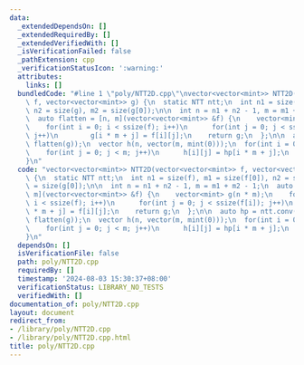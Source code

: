 ```yaml
---
data:
  _extendedDependsOn: []
  _extendedRequiredBy: []
  _extendedVerifiedWith: []
  _isVerificationFailed: false
  _pathExtension: cpp
  _verificationStatusIcon: ':warning:'
  attributes:
    links: []
  bundledCode: "#line 1 \"poly/NTT2D.cpp\"\nvector<vector<mint>> NTT2D(vector<vector<mint>>\
    \ f, vector<vector<mint>> g) {\n  static NTT ntt;\n  int n1 = size(f), m1 = size(f[0]),\
    \ n2 = size(g), m2 = size(g[0]);\n\n  int n = n1 + n2 - 1, m = m1 + m2 - 1;\n\
    \  auto flatten = [n, m](vector<vector<mint>> &f) {\n    vector<mint> g(n * m);\n\
    \    for(int i = 0; i < ssize(f); i++)\n      for(int j = 0; j < ssize(f[i]);\
    \ j++)\n        g[i * m + j] = f[i][j];\n    return g;\n  };\n\n  auto hp = ntt.conv(flatten(f),\
    \ flatten(g));\n  vector h(n, vector(m, mint(0)));\n  for(int i = 0; i < n; i++)\n\
    \    for(int j = 0; j < m; j++)\n      h[i][j] = hp[i * m + j];\n  return h;\n\
    }\n"
  code: "vector<vector<mint>> NTT2D(vector<vector<mint>> f, vector<vector<mint>> g)\
    \ {\n  static NTT ntt;\n  int n1 = size(f), m1 = size(f[0]), n2 = size(g), m2\
    \ = size(g[0]);\n\n  int n = n1 + n2 - 1, m = m1 + m2 - 1;\n  auto flatten = [n,\
    \ m](vector<vector<mint>> &f) {\n    vector<mint> g(n * m);\n    for(int i = 0;\
    \ i < ssize(f); i++)\n      for(int j = 0; j < ssize(f[i]); j++)\n        g[i\
    \ * m + j] = f[i][j];\n    return g;\n  };\n\n  auto hp = ntt.conv(flatten(f),\
    \ flatten(g));\n  vector h(n, vector(m, mint(0)));\n  for(int i = 0; i < n; i++)\n\
    \    for(int j = 0; j < m; j++)\n      h[i][j] = hp[i * m + j];\n  return h;\n\
    }\n"
  dependsOn: []
  isVerificationFile: false
  path: poly/NTT2D.cpp
  requiredBy: []
  timestamp: '2024-08-03 15:30:37+08:00'
  verificationStatus: LIBRARY_NO_TESTS
  verifiedWith: []
documentation_of: poly/NTT2D.cpp
layout: document
redirect_from:
- /library/poly/NTT2D.cpp
- /library/poly/NTT2D.cpp.html
title: poly/NTT2D.cpp
---
```

